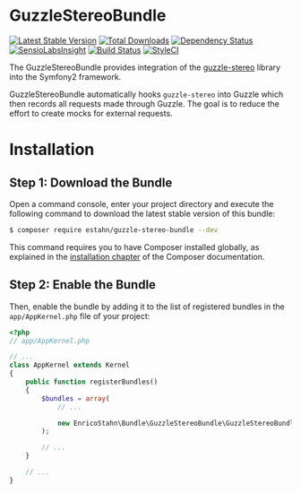 # GuzzleStereoBundle

[![Latest Stable Version](https://poser.pugx.org/estahn/guzzle-stereo-bundle/version.png)](https://packagist.org/packages/estahn/guzzle-stereo-bundle)
[![Total Downloads](https://poser.pugx.org/estahn/guzzle-stereo-bundle/d/total.png)](https://packagist.org/packages/estahn/guzzle-stereo-bundle)
[![Dependency Status](https://www.versioneye.com/user/projects/56e04e13df573d003f20b20d/badge.svg?style=flat)](https://www.versioneye.com/user/projects/56e04e13df573d003f20b20d)
[![SensioLabsInsight](https://insight.sensiolabs.com/projects/6fffbf31-044d-468f-8dba-e962d8fd626d/mini.png)](https://insight.sensiolabs.com/projects/6fffbf31-044d-468f-8dba-e962d8fd626d)
[![Build Status](https://travis-ci.org/estahn/guzzle-stereo-bundle.png?branch=master)](https://travis-ci.org/estahn/guzzle-stereo-bundle)
[![StyleCI](https://styleci.io/repos/53498097/shield)](https://styleci.io/repos/53498097)

The GuzzleStereoBundle provides integration of the [guzzle-stereo](https://github.com/ikwattro/guzzle-stereo) library into the Symfony2 framework.

GuzzleStereoBundle automatically hooks `guzzle-stereo` into Guzzle which then records all requests made through Guzzle.
The goal is to reduce the effort to create mocks for external requests.

Installation
============

Step 1: Download the Bundle
---------------------------

Open a command console, enter your project directory and execute the
following command to download the latest stable version of this bundle:

```bash
$ composer require estahn/guzzle-stereo-bundle --dev
```

This command requires you to have Composer installed globally, as explained
in the [installation chapter](https://getcomposer.org/doc/00-intro.md)
of the Composer documentation.

Step 2: Enable the Bundle
-------------------------

Then, enable the bundle by adding it to the list of registered bundles
in the `app/AppKernel.php` file of your project:

```php
<?php
// app/AppKernel.php

// ...
class AppKernel extends Kernel
{
    public function registerBundles()
    {
        $bundles = array(
            // ...

            new EnricoStahn\Bundle\GuzzleStereoBundle\GuzzleStereoBundle(),
        );

        // ...
    }

    // ...
}
```